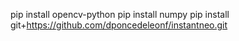 pip install opencv-python
pip install numpy
pip install git+https://github.com/dponcedeleonf/instantneo.git
